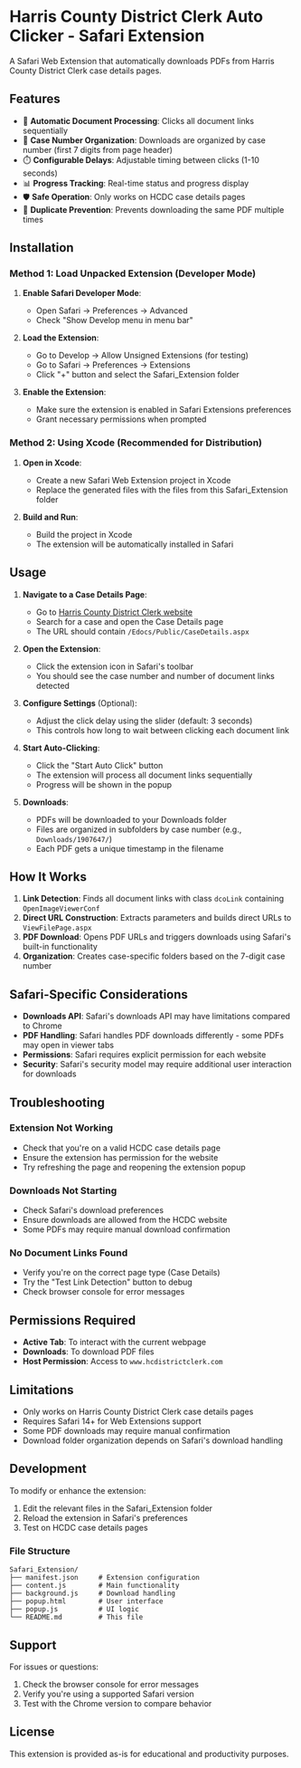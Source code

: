 # Harris County District Clerk Auto Clicker - Safari Extension

A Safari Web Extension that automatically downloads PDFs from Harris County District Clerk case details pages.

## Features

- 🔄 **Automatic Document Processing**: Clicks all document links sequentially
- 📁 **Case Number Organization**: Downloads are organized by case number (first 7 digits from page header)
- ⏱️ **Configurable Delays**: Adjustable timing between clicks (1-10 seconds)
- 📊 **Progress Tracking**: Real-time status and progress display
- 🛡️ **Safe Operation**: Only works on HCDC case details pages
- 🚫 **Duplicate Prevention**: Prevents downloading the same PDF multiple times

## Installation

### Method 1: Load Unpacked Extension (Developer Mode)

1. **Enable Safari Developer Mode**:
   - Open Safari → Preferences → Advanced
   - Check "Show Develop menu in menu bar"

2. **Load the Extension**:
   - Go to Develop → Allow Unsigned Extensions (for testing)
   - Go to Safari → Preferences → Extensions
   - Click "+" button and select the Safari_Extension folder

3. **Enable the Extension**:
   - Make sure the extension is enabled in Safari Extensions preferences
   - Grant necessary permissions when prompted

### Method 2: Using Xcode (Recommended for Distribution)

1. **Open in Xcode**:
   - Create a new Safari Web Extension project in Xcode
   - Replace the generated files with the files from this Safari_Extension folder

2. **Build and Run**:
   - Build the project in Xcode
   - The extension will be automatically installed in Safari

## Usage

1. **Navigate to a Case Details Page**:
   - Go to [Harris County District Clerk website](https://www.hcdistrictclerk.com)
   - Search for a case and open the Case Details page
   - The URL should contain `/Edocs/Public/CaseDetails.aspx`

2. **Open the Extension**:
   - Click the extension icon in Safari's toolbar
   - You should see the case number and number of document links detected

3. **Configure Settings** (Optional):
   - Adjust the click delay using the slider (default: 3 seconds)
   - This controls how long to wait between clicking each document link

4. **Start Auto-Clicking**:
   - Click the "Start Auto Click" button
   - The extension will process all document links sequentially
   - Progress will be shown in the popup

5. **Downloads**:
   - PDFs will be downloaded to your Downloads folder
   - Files are organized in subfolders by case number (e.g., `Downloads/1907647/`)
   - Each PDF gets a unique timestamp in the filename

## How It Works

1. **Link Detection**: Finds all document links with class `dcoLink` containing `OpenImageViewerConf`
2. **Direct URL Construction**: Extracts parameters and builds direct URLs to `ViewFilePage.aspx`
3. **PDF Download**: Opens PDF URLs and triggers downloads using Safari's built-in functionality
4. **Organization**: Creates case-specific folders based on the 7-digit case number

## Safari-Specific Considerations

- **Downloads API**: Safari's downloads API may have limitations compared to Chrome
- **PDF Handling**: Safari handles PDF downloads differently - some PDFs may open in viewer tabs
- **Permissions**: Safari requires explicit permission for each website
- **Security**: Safari's security model may require additional user interaction for downloads

## Troubleshooting

### Extension Not Working
- Check that you're on a valid HCDC case details page
- Ensure the extension has permission for the website
- Try refreshing the page and reopening the extension popup

### Downloads Not Starting
- Check Safari's download preferences
- Ensure downloads are allowed from the HCDC website
- Some PDFs may require manual download confirmation

### No Document Links Found
- Verify you're on the correct page type (Case Details)
- Try the "Test Link Detection" button to debug
- Check browser console for error messages

## Permissions Required

- **Active Tab**: To interact with the current webpage
- **Downloads**: To download PDF files
- **Host Permission**: Access to `www.hcdistrictclerk.com`

## Limitations

- Only works on Harris County District Clerk case details pages
- Requires Safari 14+ for Web Extensions support
- Some PDF downloads may require manual confirmation
- Download folder organization depends on Safari's download handling

## Development

To modify or enhance the extension:

1. Edit the relevant files in the Safari_Extension folder
2. Reload the extension in Safari's preferences
3. Test on HCDC case details pages

### File Structure
```
Safari_Extension/
├── manifest.json     # Extension configuration
├── content.js        # Main functionality
├── background.js     # Download handling
├── popup.html        # User interface
├── popup.js          # UI logic
└── README.md         # This file
```

## Support

For issues or questions:
1. Check the browser console for error messages
2. Verify you're using a supported Safari version
3. Test with the Chrome version to compare behavior

## License

This extension is provided as-is for educational and productivity purposes. 